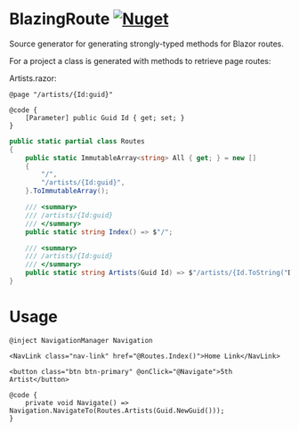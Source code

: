 # BlazingRoute [![Nuget](https://img.shields.io/nuget/v/BlazingRoute)](https://www.nuget.org/packages/BlazingRoute/)

Source generator for generating strongly-typed methods for Blazor routes.

For a project a class is generated with methods to retrieve page routes:

Artists.razor:

```razor
@page "/artists/{Id:guid}"

@code {
    [Parameter] public Guid Id { get; set; }
}
```

```csharp
public static partial class Routes
{
    public static ImmutableArray<string> All { get; } = new []
    {
        "/",
        "/artists/{Id:guid}",
    }.ToImmutableArray();

    /// <summary>
    /// /artists/{Id:guid}
    /// </summary>
    public static string Index() => $"/";

    /// <summary>
    /// /artists/{Id:guid}
    /// </summary>
    public static string Artists(Guid Id) => $"/artists/{Id.ToString("D", System.Globalization.CultureInfo.InvariantCulture)}";
}
```

# Usage

```razor
@inject NavigationManager Navigation

<NavLink class="nav-link" href="@Routes.Index()">Home Link</NavLink>

<button class="btn btn-primary" @onClick="@Navigate">5th Artist</button>

@code {
    private void Navigate() => Navigation.NavigateTo(Routes.Artists(Guid.NewGuid()));
}
```
